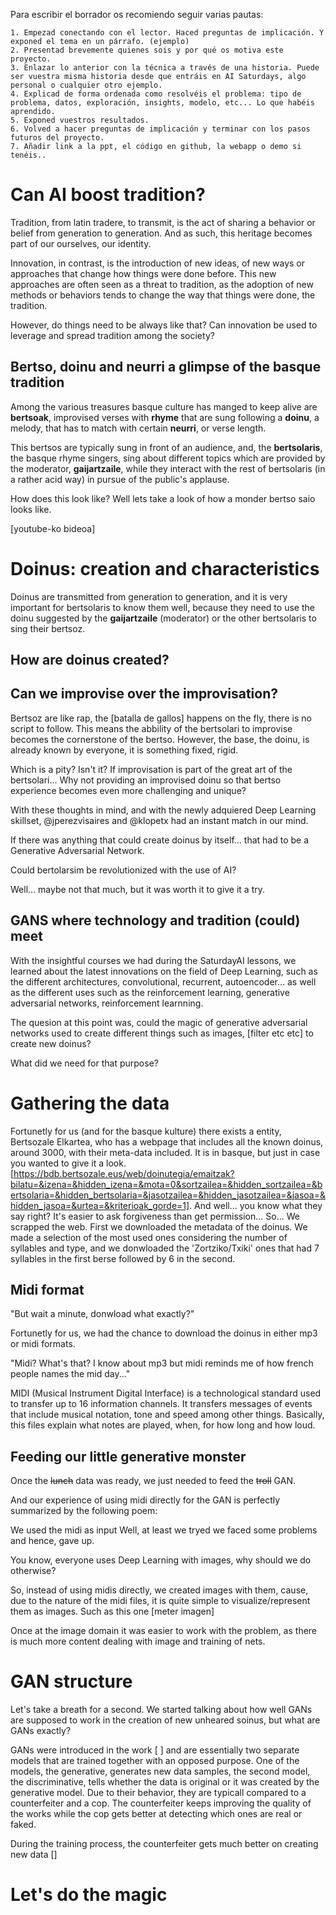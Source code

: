 Para escribir el borrador os recomiendo seguir varias pautas:

    1. Empezad conectando con el lector. Haced preguntas de implicación. Y exponed el tema en un párrafo. (ejemplo)
    2. Presentad brevemente quienes sois y por qué os motiva este proyecto.
    3. Enlazar lo anterior con la técnica a través de una historia. Puede ser vuestra misma historia desde que entráis en AI Saturdays, algo personal o cualquier otro ejemplo.
    4. Explicad de forma ordenada como resolvéis el problema: tipo de problema, datos, exploración, insights, modelo, etc... Lo que habéis aprendido.
    5. Exponed vuestros resultados.
    6. Volved a hacer preguntas de implicación y terminar con los pasos futuros del proyecto.
    7. Añadir link a la ppt, el código en github, la webapp o demo si tenéis..

# Can AI boost tradition?

Tradition, from latin tradere, to transmit, is the act of sharing a behavior or belief from generation to generation. And as such, this heritage becomes part of our ourselves, our identity.

Innovation, in contrast, is the introduction of new ideas, of new ways or approaches that change how things were done before. This new approaches are often seen as a threat to tradition, as the adoption of new methods or behaviors tends to change the way that things were done, the tradition.

However, do things need to be always like that? Can innovation be used to leverage and spread tradition among the society?

## Bertso, doinu and neurri a glimpse of the basque tradition

Among the various treasures basque culture has manged to keep alive are **bertsoak**, improvised verses with **rhyme** that are sung following a **doinu**, a melody, that has to match with certain **neurri**, or verse length.

This bertsos are typically sung in front of an audience, and, the **bertsolaris**, the basque rhyme singers, sing about different topics which are provided by the moderator, **gaijartzaile**, while they interact with the rest of bertsolaris (in a rather acid way) in pursue of the public's applause.

How does this look like? Well lets take a look of how a monder bertso saio looks like.

[youtube-ko bideoa]

# Doinus: creation and characteristics

Doinus are transmitted from generation to generation, and it is very important for bertsolaris to know them well, because they need to use the doinu suggested by the **gaijartzaile** (moderator) or the other bertsolaris to sing their bertsoz.

## How are doinus created?

## Can we improvise over the improvisation?

Bertsoz are like rap, the [batalla de gallos] happens on the fly, there is no script to follow. This means the abbility of the bertsolari to improvise becomes the cornerstone of the bertso. However, the base, the doinu, is already known by everyone, it is something fixed, rigid.

Which is a pity? Isn't it? If improvisation is part of the great art of the bertsolari... Why not providing an improvised doinu so that bertso experience becomes even more challenging and unique?

With these thoughts in mind, and with the newly adquiered Deep Learning skillset, @jperezvisaires and @klopetx had an instant match in our mind.

If there was anything that could create doinus by itself... that had to be a Generative Adversarial Network.

Could bertolarsim be revolutionized with the use of AI? 

Well... maybe not that much, but it was worth it to give it a try.


## GANS where technology and tradition (could) meet


With the insightful courses we had during the SaturdayAI lessons, we learned about the latest innovations on the field of Deep Learning, such as the different architectures, convolutional, recurrent, autoencoder... as well as the different uses such as the reinforcement learning, generative adversarial networks, reinforcement learnning.

The quesion at this point was, could the magic of generative adversarial networks used to create different things such as images, [filter etc etc] to create new doinus?

What did we need for that purpose?

# Gathering the data

Fortunetly for us (and for the basque kulture) there exists a entity, Bertsozale Elkartea, who has a webpage that includes all the known doinus, around 3000, with their meta-data included. It is in basque, but just in case you wanted to give it a look. [https://bdb.bertsozale.eus/web/doinutegia/emaitzak?bilatu=&izena=&hidden_izena=&mota=0&sortzailea=&hidden_sortzailea=&bertsolaria=&hidden_bertsolaria=&jasotzailea=&hidden_jasotzailea=&jasoa=&hidden_jasoa=&urtea=&kriterioak_gorde=1]. 
And well... you know what they say right?  It's easier to ask forgiveness than get permission... 
So... We scrapped the web.
First we downloaded the metadata of the doinus. We made a selection of the most used ones considering the number of syllables and type, and we donwloaded the 'Zortziko/Txiki' ones that had 7 syllables in the first berse followed by 6 in the second.

## Midi format

"But wait a minute, donwload what exactly?"

Fortunetly for us, we had the chance to download the doinus in either mp3 or midi formats.

"Midi? What's that? I know about mp3 but midi reminds me of how french people names the mid day..."

MIDI (Musical Instrument Digital Interface) is a technological standard used to transfer up to 16 information channels. It transfers messages of events that include musical notation, tone and speed among other things. Basically, this files explain what notes are played, when, for how long and how loud. 



## Feeding our little generative monster

Once the ~~lunch~~ data was ready, we just needed to feed the ~~troll~~ GAN.

And our experience of using midi directly for the GAN is perfectly summarized by the following poem:

We used the midi as input
Well, at least we tryed
we faced some problems
and hence, gave up.


You know, everyone uses Deep Learning with images, why should we do otherwise?

So, instead of using midis directly, we created images with them, cause, due to the nature of the midi files, it is quite simple to visualize/represent them as images. Such as this one [meter imagen]

Once at the image domain it was easier to work with the problem, as there is much more content dealing with image and training of nets.

# GAN structure

Let's take a breath for a second. We started talking about how well GANs are supposed to work in the creation of new unheared soinus, but what are GANs exactly?

GANs were introduced in the work [ ] and are essentially two separate models that are trained together with an opposed purpose. One of the models, the generative, generates new data samples, the second model, the discriminative, tells whether the data is original or it was created by the generative model. Due to their behavior, they are typicall compared to a counterfeiter and a cop. The counterfeiter keeps improving the quality of the works while the cop gets better at detecting which ones are real or faked.

During the training process, the counterfeiter gets much better on creating new data 
[]



# Let's do the magic

